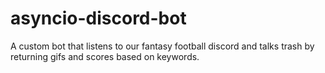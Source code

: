 # asyncio-discord-bot
A custom bot that listens to our fantasy football discord and talks trash by returning gifs and scores based on keywords.
